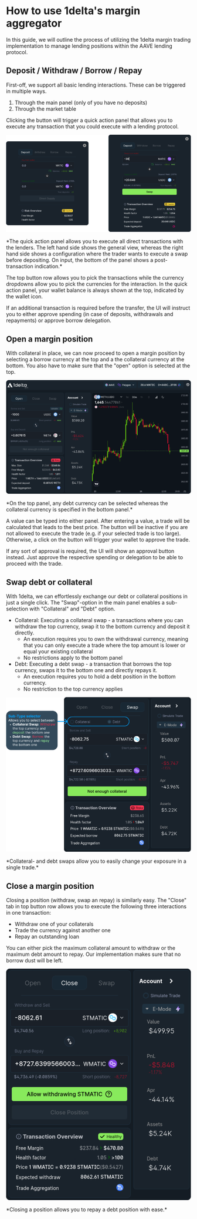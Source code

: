 # How to use 1delta's margin aggregator

In this guide, we will outline the process of utilizing the 1delta margin trading implementation to manage lending positions within the AAVE lending protocol.

## Deposit / Withdraw / Borrow / Repay

First-off, we support all basic lending interactions. These can be triggered in multiple ways.
1. Through the main panel (only of you have no deposits)
2. Through the market table

Clicking the button will trigger a quick action panel that allows you to execute any transaction that you could execute with a lending protocol.

<p align="center">
  <img src="../assets/quick-action/quick-action-panel.png" />
</p>
*The quick action panel allows you to execute all direct transactions with the lenders. The left hand side shows the general view, whereas the right hand side shows a configuration where the trader wants to execute a swap before depositing. On input, the bottom of the panel shows a post-transaction indication.*

The top button row allows you to pick the transactions while the currency dropdowns allow you to pick the currencies for the interaction. In the quick action panel, your wallet balance is always shown at the top, indicated by the wallet icon.

If an additional transaction is required before the transfer, the UI will instruct you to either approve spending (in case of deposits, withdrawals and repayments) or approve borrow delegation.

## Open a margin position

With collateral in place, we can now proceed to open a margin position by selecting a borrow currency at the top and a the collateral currency at the bottom. You also have to make sure that the "open" option is selected at the top.

<p align="center">
  <img src="../assets/margin/margin-open-delegation.png" />
</p>
*On the top panel, any debt currency can be selected whereas the collateral currency is specified in the bottom panel.*

A value can be typed into either panel. After entering a value, a trade will be calculated that leads to the best price. The button will be inactive if you are not allowed to execute the trade (e.g. if your selected trade is too large). Otherwise, a click on the button will trigger your wallet to approve the trade.

If any sort of approval is required, the UI will show an approval button instead. Just approve the respective spending or delegation to be able to proceed with the trade.

## Swap debt or collateral

With 1delta, we can effortlessly exchange our debt or collateral positions in just a single click. The "Swap"-option in the main panel enables a sub-selection with "Collateral" and "Debt" option.
- Collateral: Executing a collateral swap - a transactions where you can withdraw the top currency, swap it to the bottom currency and deposit it directly.
  - An execution requires you to own the withdrawal currency, meaning that you can only execute a trade where the top amount is lower or equal your existing collateral
  - No restrictions apply to the bottom panel 
- Debt: Executing a debt swap - a transaction that borrows the top currency, swaps it to the bottom one and directly repays it.
  - An execution requires you to hold a debt position in the bottom currency.
  - No restriction to the top currency applies

<p align="center">
  <img src="../assets/margin/collateral-debt-swaps.png" />
</p>
*Collateral- and debt swaps allow you to easily change your exposure in a single trade.*

## Close a margin position

Closing a position (withdraw, swap an repay) is similarly easy. The "Close" tab in top button row allows you to execute the following three interactions in one transaction:
- Withdraw one of your collaterals
- Trade the currency against another one
- Repay an outstanding loan

You can either pick the maximum collateral amount to withdraw or the maximum debt amount to repay. Our implementation makes sure that no borrow dust will be left.

<p align="center">
  <img src="../assets/margin/close.png" />
</p>
*Closing a position allows you to repay a debt position with ease.*